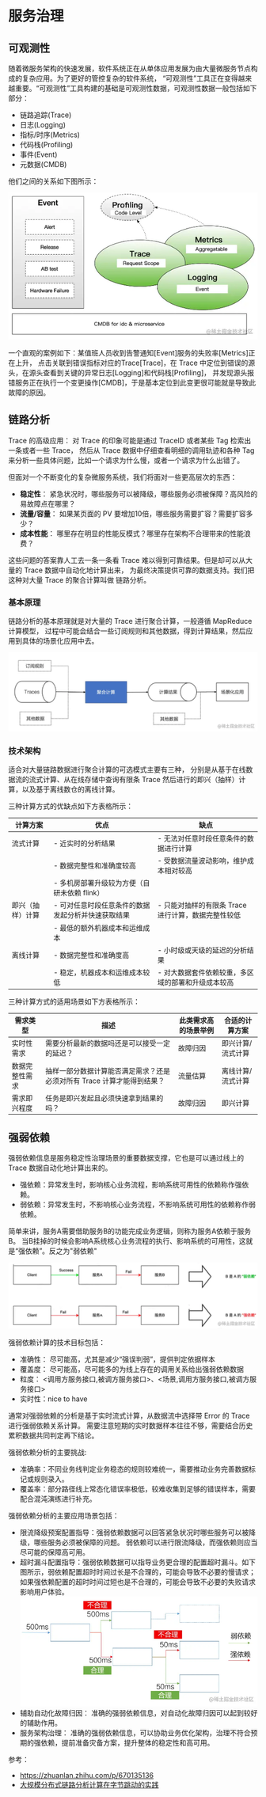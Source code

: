 # 服务治理

## 可观测性

随着微服务架构的快速发展，软件系统正在从单体应用发展为由大量微服务节点构成的复杂应用。为了更好的管控复杂的软件系统，
“可观测性”工具正在变得越来越重要。“可观测性”工具构建的基础是可观测性数据，可观测性数据一般包括如下部分：
- 链路追踪(Trace)
- 日志(Logging)
- 指标/时序(Metrics)
- 代码栈(Profiling)
- 事件(Event)
- 元数据(CMDB)

他们之间的关系如下图所示：

![可观测性数据.png](photo/可观测性数据.png)

一个直观的案例如下：某值班人员收到告警通知[Event]服务的失败率[Metrics]正在上升，
点击关联到错误指标对应的Trace[Trace]，在 Trace 中定位到错误的源头，在源头查看到关键的异常日志[Logging]和代码栈[Profiling]，
并发现源头报错服务正在执行一个变更操作[CMDB]，于是基本定位到此变更很可能就是导致此故障的原因。

## 链路分析

Trace 的高级应用：
对 Trace 的印象可能是通过 TraceID 或者某些 Tag 检索出一条或者一些 Trace，
然后从 Trace 数据中仔细查看明细的调用轨迹和各种 Tag 来分析一些具体问题，比如一个请求为什么慢，或者一个请求为什么出错了。

但面对一个不断变化的复杂微服务系统，我们将面对一些更高层次的东西：
- **稳定性**： 紧急状况时，哪些服务可以被降级，哪些服务必须被保障？高风险的易故障点在哪里？
- **流量/容量**： 如果某页面的 PV 要增加10倍，哪些服务需要扩容？需要扩容多少？
- **成本性能**： 哪里存在明显的性能反模式？哪里存在架构不合理带来的性能浪费？

这些问题的答案靠人工去一条一条看 Trace 难以得到可靠结果。但是却可以从大量的 Trace 数据中自动化地计算出来，
为最终决策提供可靠的数据支持。我们把这种对大量 Trace 的聚合计算叫做 链路分析。

### 基本原理

链路分析的基本原理就是对大量的 Trace 进行聚合计算，一般遵循 MapReduce 计算模型，
过程中可能会结合一些订阅规则和其他数据，得到计算结果，然后应用到具体的场景化应用中去。

![链路分析原理图.png](photo/链路分析原理图.png)

### 技术架构

适合对大量链路数据进行聚合计算的可选模式主要有三种，
分别是从基于在线数据流的流式计算、从在线存储中查询有限条 Trace 然后进行的即兴（抽样）计算，以及基于离线数仓的离线计算。

三种计算方式的优缺点如下方表格所示：

| 计算方案       | 优点                         | 缺点                                                                                     |
|----------------|----------------------------|------------------------------------------------------------------------------------------|
| 流式计算       | - 近实时的分析结果                 | - 无法对任意时段任意条件的数据进行计算                                                   |
|                | - 数据完整性和准确度较高              | - 受数据流量波动影响，维护成本相对较高                                                  |
|                | - 多机房部署升级较为方便（自研未依赖 flink） |                                                                                          |
| 即兴（抽样）计算 | - 可对任意时段任意条件的数据发起分析并快速获取结果 | - 只能对抽样的有限条 Trace 进行计算，数据完整性较低                                      |
|                | - 最低的额外机器成本和运维成本           |                                                                                          |
| 离线计算       | - 数据完整性和准确度高               | - 小时级或天级的延迟的分析结果                                                          |
|                | - 稳定，机器成本和运维成本较低           | - 对大数据套件依赖较重，多区域的部署和升级成本较高                                      |

三种计算方式的适用场景如下方表格所示：

| 需求类型       | 描述                                   | 此类需求高的场景举例 | 合适的计算方案         |
|----------------|--------------------------------------|------------------|--------------------|
| 实时性需求      | 需要分析最新的数据吗还是可以接受一定的延迟？ | 故障归因           | 即兴计算/流式计算      |
| 数据完整性需求   | 抽样一部分数据计算能否满足需求？还是必须对所有 Trace 计算才能得到结果？ | 流量估算           | 离线计算/流式计算      |
| 需求即兴程度    | 任务是即兴发起且必须快速拿到结果的吗？     | 故障归因           | 即兴计算            |

## 强弱依赖

强弱依赖信息是服务稳定性治理场景的重要数据支撑，它也是可以通过线上的 Trace 数据自动化地计算出来的。
- 强依赖：异常发生时，影响核心业务流程，影响系统可用性的依赖称作强依赖。
- 弱依赖：异常发生时，不影响核心业务流程，不影响系统可用性的依赖称作弱依赖。

简单来讲，服务A需要借助服务B的功能完成业务逻辑，则称为服务A依赖于服务B。
当B挂掉的时候会影响A系统核心业务流程的执行、影响系统的可用性，这就是“强依赖”。反之为"弱依赖"

![强弱依赖.png](photo/强弱依赖.png)

强弱依赖计算的技术目标包括：
- 准确性： 尽可能高，尤其是减少“强误判弱”，提供判定依据样本
- 覆盖度： 尽可能高，尽可能多的为线上存在的调用关系给出强弱依赖数据
- 粒度： <调用方服务接口,被调方服务接口>、<场景,调用方服务接口,被调方服务接口>
- 实时性：nice to have

通常对强弱依赖的分析是基于实时流式计算，从数据流中选择带 Error 的 Trace 进行强弱依赖关系计算。
需要注意短期的实时数据样本往往不够，需要结合历史累积数据共同判定再下结论。

强弱依赖分析的主要挑战:
- 准确率：不同业务线判定业务稳态的规则较难统一，需要推动业务完善数据标记或规则录入。
- 覆盖率：部分路径线上常态化错误率极低，较难收集到足够的错误样本，需要配合混沌演练进行补充。

强弱依赖分析的主要应用场景包括：
- 限流降级预案配置指导：强弱依赖数据可以回答紧急状况时哪些服务可以被降级，哪些服务必须被保障的问题。
  弱依赖可以进行限流降级，而强依赖则应当尽可能的保障高可用。
- 超时漏斗配置指导：强弱依赖数据可以指导业务更合理的配置超时漏斗。如下图所示，弱依赖配置超时时间过长是不合理的，可能会导致不必要的慢请求；
  如果强依赖配置的超时时间过短也是不合理的，可能会导致不必要的失败请求影响用户体验。
  ![强弱依赖不合理的超时时间设置.png](photo/强弱依赖不合理的超时时间设置.png)
- 辅助自动化故障归因：  准确的强弱依赖信息，对自动化故障归因可以起到较好的辅助作用。
- 服务架构治理：  准确的强弱依赖信息，可以协助业务优化架构，治理不符合预期的强依赖，提前准备灾备方案，提升整体的稳定性和高可用。

参考：
- https://zhuanlan.zhihu.com/p/670135136
- [大规模分布式链路分析计算在字节跳动的实践](https://juejin.cn/post/7163159771745353741)
